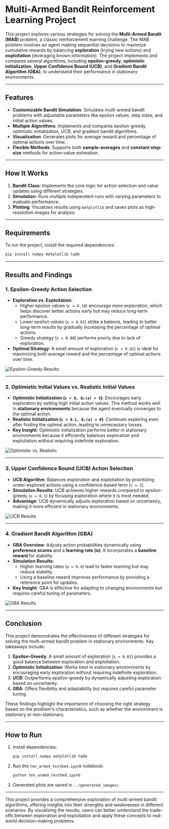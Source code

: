 # Multi-Armed Bandit Reinforcement Learning Project

This project explores various strategies for solving the **Multi-Armed Bandit (MAB)** problem, a classic reinforcement learning challenge. The MAB problem involves an agent making sequential decisions to maximize cumulative rewards by balancing **exploration** (trying new actions) and **exploitation** (leveraging known information). The project implements and compares several algorithms, including **epsilon-greedy**, **optimistic initialization**, **Upper Confidence Bound (UCB)**, and **Gradient Bandit Algorithm (GBA)**, to understand their performance in stationary environments.

---

## Features
- **Customizable Bandit Simulation**: Simulates multi-armed bandit problems with adjustable parameters like epsilon values, step sizes, and initial action values.
- **Multiple Algorithms**: Implements and compares epsilon-greedy, optimistic initialization, UCB, and gradient bandit algorithms.
- **Visualization**: Generates plots for average reward and percentage of optimal actions over time.
- **Flexible Methods**: Supports both **sample-averages** and **constant step-size** methods for action-value estimation.

---

## How It Works
1. **Bandit Class**: Implements the core logic for action selection and value updates using different strategies.
2. **Simulation**: Runs multiple independent runs with varying parameters to evaluate performance.
3. **Plotting**: Visualizes results using `matplotlib` and saves plots as high-resolution images for analysis.

---

## Requirements
To run the project, install the required dependencies:
```bash
pip install numpy matplotlib tqdm
```

---

## Results and Findings

### 1. **Epsilon-Greedy Action Selection**
   - **Exploration vs. Exploitation**: 
     - Higher epsilon values (`ε = 0.10`) encourage more exploration, which helps discover better actions early but may reduce long-term performance.
     - Lower epsilon values (`ε = 0.01`) strike a balance, leading to better long-term results by gradually increasing the percentage of optimal actions.
     - Greedy strategy (`ε = 0.00`) performs poorly due to lack of exploration.
   - **Optimal Strategy**: A small amount of exploration (`ε = 0.01`) is ideal for maximizing both average reward and the percentage of optimal actions over time.

   ![Epsilon-Greedy Results](https://github.com/user-attachments/assets/f96a748d-1179-477d-92ef-4828d0e1b068)

---

### 2. **Optimistic Initial Values vs. Realistic Initial Values**
   - **Optimistic Initialization (`ε = 0, Q₁(a) = 5`)**: Encourages early exploration by setting high initial action values. This method works well in **stationary environments** because the agent eventually converges to the optimal action.
   - **Realistic Initialization (`ε = 0.1, Q₁(a) = 0`)**: Continues exploring even after finding the optimal action, leading to unnecessary losses.
   - **Key Insight**: Optimistic initialization performs better in stationary environments because it efficiently balances exploration and exploitation without requiring indefinite exploration.

   ![Optimistic vs. Realistic](https://github.com/user-attachments/assets/9b01d312-d812-460b-a7b3-50aa9d0ab5f1)

---

### 3. **Upper Confidence Bound (UCB) Action Selection**
   - **UCB Algorithm**: Balances exploration and exploitation by prioritizing under-explored actions using a confidence-based term (`c = 2`).
   - **Simulation Results**: UCB achieves higher rewards compared to epsilon-greedy (`ε = 0.1`) by focusing exploration where it is most needed.
   - **Advantage**: UCB dynamically adjusts exploration based on uncertainty, making it more efficient in stationary environments.

   ![UCB Results](https://github.com/user-attachments/assets/02d38a28-7073-4998-b9a7-8c0b0c7903cf)

---

### 4. **Gradient Bandit Algorithm (GBA)**
   - **GBA Overview**: Adjusts action probabilities dynamically using **preference scores** and a **learning rate (α)**. It incorporates a **baseline reward** for stability.
   - **Simulation Results**:
     - Higher learning rates (`α = 0.4`) lead to faster learning but may reduce stability.
     - Using a baseline reward improves performance by providing a reference point for updates.
   - **Key Insight**: GBA is effective for adapting to changing environments but requires careful tuning of parameters.

   ![GBA Results](https://github.com/user-attachments/assets/f305ed46-5c97-40c9-bb09-d26692dd843a)

---

## Conclusion
This project demonstrates the effectiveness of different strategies for solving the multi-armed bandit problem in stationary environments. Key takeaways include:
1. **Epsilon-Greedy**: A small amount of exploration (`ε = 0.01`) provides a good balance between exploration and exploitation.
2. **Optimistic Initialization**: Works best in stationary environments by encouraging early exploration without requiring indefinite exploration.
3. **UCB**: Outperforms epsilon-greedy by dynamically adjusting exploration based on uncertainty.
4. **GBA**: Offers flexibility and adaptability but requires careful parameter tuning.

These findings highlight the importance of choosing the right strategy based on the problem's characteristics, such as whether the environment is stationary or non-stationary.

---

## How to Run
1. Install dependencies:
   ```bash
   pip install numpy matplotlib tqdm
   ```
2. Run the `ten_armed_testbed.ipynb` notebook:
   ```bash
   python ten_armed_testbed.ipynb
   ```
3. Generated plots are saved in `../generated_images/`.

---

This project provides a comprehensive exploration of multi-armed bandit algorithms, offering insights into their strengths and weaknesses in different scenarios. By visualizing the results, users can better understand the trade-offs between exploration and exploitation and apply these concepts to real-world decision-making problems.